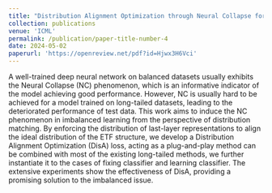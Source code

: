 ```yaml
---
title: "Distribution Alignment Optimization through Neural Collapse for Long-tailed Classification"
collection: publications
venue: 'ICML'
permalink: /publication/paper-title-number-4
date: 2024-05-02
paperurl: 'https://openreview.net/pdf?id=Hjwx3H6Vci'
---
```


A well-trained deep neural network on balanced datasets usually exhibits the Neural Collapse (NC) phenomenon, which is an informative indicator of the model achieving good performance. However, NC is usually hard to be achieved for a model trained on long-tailed datasets, leading to the deteriorated performance of test data. This work aims to induce the NC phenomenon in imbalanced learning from the perspective of distribution matching. By enforcing the distribution of last-layer representations to align the ideal distribution of the ETF structure, we develop a Distribution Alignment Optimization (DisA) loss, acting as a plug-and-play method can be combined with most of the existing long-tailed methods, we further instantiate it to the cases of fixing classifier and learning classifier. The extensive experiments show the effectiveness of DisA, providing a promising solution to the imbalanced issue.
